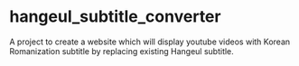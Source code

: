 # hangeul_subtitle_converter
A project to create a website which will display youtube videos with Korean Romanization subtitle by replacing existing Hangeul subtitle.
